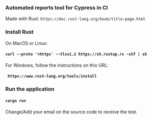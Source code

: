 ### Automated reports tool for Cypress in CI

Made with Rust:
`https://doc.rust-lang.org/book/title-page.html`


### Install Rust

On MacOS or Linux:
#### `curl --proto '=https' --tlsv1.2 https://sh.rustup.rs -sSf | sh`

For Windows, follow the instructions on this URL:
#### ` https://www.rust-lang.org/tools/install`

### Run the application

#### `cargo run`

Change/Add your email on the source code to receive the test.
